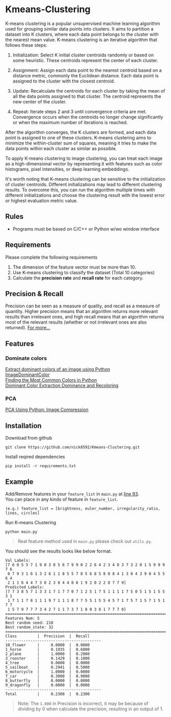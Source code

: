# Kmeans-Clustering
K-means clustering is a popular unsupervised machine learning algorithm used for grouping similar data points into clusters. It aims to partition a dataset into K clusters, where each data point belongs to the cluster with the nearest mean value. K-means clustering is an iterative algorithm that follows these steps:

1. Initialization: Select K initial cluster centroids randomly or based on some heuristic. These centroids represent the center of each cluster.

2. Assignment: Assign each data point to the nearest centroid based on a distance metric, commonly the Euclidean distance. Each data point is assigned to the cluster with the closest centroid.

3. Update: Recalculate the centroids for each cluster by taking the mean of all the data points assigned to that cluster. The centroid represents the new center of the cluster.

4. Repeat: Iterate steps 2 and 3 until convergence criteria are met. Convergence occurs when the centroids no longer change significantly or when the maximum number of iterations is reached.

After the algorithm converges, the K clusters are formed, and each data point is assigned to one of these clusters. K-means clustering aims to minimize the within-cluster sum of squares, meaning it tries to make the data points within each cluster as similar as possible.

To apply K-means clustering to image clustering, you can treat each image as a high-dimensional vector by representing it with features such as color histograms, pixel intensities, or deep learning embeddings.

It's worth noting that K-means clustering can be sensitive to the initialization of cluster centroids. Different initializations may lead to different clustering results. To overcome this, you can run the algorithm multiple times with different initializations and choose the clustering result with the lowest error or highest evaluation metric value.

## Rules
 - Programs must be based on C/C++ or Python w/wo window interface

## Requirements
Please complete the following requirements
1. The dimension of the feature vector must be more than 10.
2. Use K-means clustering to classify the dataset (Total 10 categories)
3. Calculate the **precision rate** and **recall rate** for each category.

## Precision & Recall

Precision can be seen as a measure of quality, and recall as a measure of quantity. Higher precision means that an algorithm returns more relevant results than irrelevant ones, and high recall means that an algorithm returns most of the relevant results (whether or not irrelevant ones are also returned). [For more...](https://en.wikipedia.org/wiki/Precision_and_recall)

## Features

### Dominate colors

[Extract dominant colors of an image using Python](https://www.geeksforgeeks.org/extract-dominant-colors-of-an-image-using-python/)  
[ImageDominantColor](https://pypi.org/project/imagedominantcolor/)  
[Finding the Most Common Colors in Python](https://towardsdatascience.com/finding-most-common-colors-in-python-47ea0767a06a)  
[Dominant Color Extraction Dominance and Recoloring](https://github.com/srijannnd/Dominant-Color-Extraction-Dominance-and-Recoloring.git)

### PCA

[PCA Using Python: Image Compression](https://scicoding.com/pca-using-python-image-compression/)

## Installation

Download from github

```
git clone https://github.com/nick8592/Kmeans-Clustering.git
```

Install reqired dependencies

```
pip install -r requirements.txt
```

## Example

Add/Remove features in your `feature_list` in `main.py` at [line 93](https://github.com/nick8592/Kmeans-Clustering/blob/eff03ee50baf5d9ad0eab80e8e692c8bf9757d9e/main.py#L93).  
You can place in any kinds of feature in `feature_list`.

```
(e.g.) feature_list = [brightness, euler_number, irregularity_ratio, lines, circles]
```

Run K-means Clustering

```
python main.py
```

> Real feature method used in `main.py` please check out `utils.py`.

You should see the results looks like below format.

```
Val Labels:
[7 6 0 5 5 7 1 9 8 3 8 5 6 7 9 9 0 2 2 6 4 2 3 4 0 3 7 3 2 0 1 5 9 9 9 7 6
 0 7 9 3 1 6 1 3 2 6 1 1 8 5 5 7 8 5 6 8 5 8 0 8 4 1 3 8 4 3 9 0 4 5 5 6 4
 2 1 1 6 4 4 7 3 0 2 3 8 4 4 0 6 1 9 2 0 2 2 8 7 7 9]
Predicted Labels:
[7 7 3 8 5 7 1 3 3 1 7 1 7 7 0 7 1 2 5 1 7 5 1 1 1 1 7 5 0 5 1 5 1 5 5 3 1
 1 7 1 1 7 8 1 1 1 9 7 1 1 1 8 7 7 5 5 1 5 5 4 5 7 1 7 5 7 1 5 7 1 5 1 7 7
 1 5 7 9 7 7 7 3 4 2 7 1 1 7 3 7 1 8 0 3 8 1 7 7 7 0]
==========================================================================
Features Num: 5
Best random seed: 210
Best random_state: 32
==========================================================================
Class         |  Precision  |  Recall
------------------------------------------
10_flower     |     0.0000  |  0.0000
1_horse       |     0.1935  |  0.6000
2_plane       |     1.0000  |  0.2000
3_rooster     |     0.1429  |  0.1000
4_tree        |     0.0000  |  0.0000
5_sailboat    |     0.2941  |  0.5000
6_motorcycle  |     1.0000  |  0.0000
7_car         |     0.3000  |  0.9000
8_butterfly   |     0.0000  |  0.0000
9_dragonfly   |     0.0000  |  0.0000
------------------------------------------
Total         |     0.2300  |  0.2300
```

> Note: The `1.000` in Precision is incorrect, it may be because of dividing by 0 when calculate the precision, resulting in an output of 1.
